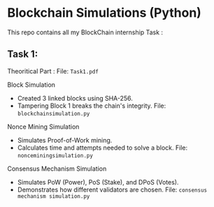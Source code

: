 # Blockchain Simulations (Python)

This repo contains all my BlockChain internship Task  :
## Task 1:

Theoritical Part :
File: `Task1.pdf`

Block Simulation
- Created 3 linked blocks using SHA-256.
- Tampering Block 1 breaks the chain's integrity.
  File: `blockchainsimulation.py`

Nonce Mining Simulation
- Simulates Proof-of-Work mining.
- Calculates time and attempts needed to solve a block.
 File: `nonceminingsimulation.py`

 Consensus Mechanism Simulation
- Simulates PoW (Power), PoS (Stake), and DPoS (Votes).
- Demonstrates how different validators are chosen.
  File: `consensus mechanism simulation.py`
